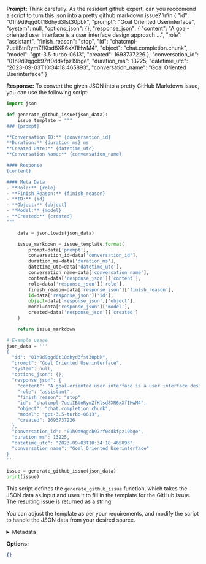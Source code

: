 **Prompt:**
Think carefully. As the resident github expert, can you reccomend a script to turn this json into a pretty github markdown issue? \n\n  {
    "id": "01h9d9qgd0t18dhyd3fst30pbk",
    "prompt": "Goal Oriented Userinterface",
    "system": null,
    "options_json": {},
    "response_json": {
      "content": "A goal-oriented user interface is a user interface design approach ...",
      "role": "assistant",
      "finish_reason": "stop",
      "id": "chatcmpl-7ueiIBtnRymZfKlsd8XR6xXfIHwM4",
      "object": "chat.completion.chunk",
      "model": "gpt-3.5-turbo-0613",
      "created": 1693737226
    },
    "conversation_id": "01h9d9qgcb97rf0ddkfpz19bge",
    "duration_ms": 13225,
    "datetime_utc": "2023-09-03T10:34:18.465893",
    "conversation_name": "Goal Oriented Userinterface"
  }

**Response:**
To convert the given JSON into a pretty GitHub Markdown issue, you can use the following script:

```python
import json

def generate_github_issue(json_data):
    issue_template = """
### {prompt}

**Conversation ID:** {conversation_id}
**Duration:** {duration_ms} ms
**Created Date:** {datetime_utc}
**Conversation Name:** {conversation_name}

#### Response
{content}

#### Meta Data
- **Role:** {role}
- **Finish Reason:** {finish_reason}
- **ID:** {id}
- **Object:** {object}
- **Model:** {model}
- **Created:** {created}
"""

    data = json.loads(json_data)

    issue_markdown = issue_template.format(
        prompt=data['prompt'],
        conversation_id=data['conversation_id'],
        duration_ms=data['duration_ms'],
        datetime_utc=data['datetime_utc'],
        conversation_name=data['conversation_name'],
        content=data['response_json']['content'],
        role=data['response_json']['role'],
        finish_reason=data['response_json']['finish_reason'],
        id=data['response_json']['id'],
        object=data['response_json']['object'],
        model=data['response_json']['model'],
        created=data['response_json']['created']
    )

    return issue_markdown

# Example usage
json_data = '''
{
  "id": "01h9d9qgd0t18dhyd3fst30pbk",
  "prompt": "Goal Oriented Userinterface",
  "system": null,
  "options_json": {},
  "response_json": {
    "content": "A goal-oriented user interface is a user interface design approach ...",
    "role": "assistant",
    "finish_reason": "stop",
    "id": "chatcmpl-7ueiIBtnRymZfKlsd8XR6xXfIHwM4",
    "object": "chat.completion.chunk",
    "model": "gpt-3.5-turbo-0613",
    "created": 1693737226
  },
  "conversation_id": "01h9d9qgcb97rf0ddkfpz19bge",
  "duration_ms": 13225,
  "datetime_utc": "2023-09-03T10:34:18.465893",
  "conversation_name": "Goal Oriented Userinterface"
}
'''

issue = generate_github_issue(json_data)
print(issue)
```

This script defines the `generate_github_issue` function, which takes the JSON data as input and uses it to fill in the template for the GitHub issue. The resulting issue is returned as a string.

You can adjust the template as per your requirements, and modify the script to handle the JSON data from your desired source.

<details><summary>Metadata</summary>

- Duration: 22612 ms
- Datetime: 2023-09-19T21:51:04.648123
- Model: gpt-3.5-turbo-0613

</details>

**Options:**
```json
{}
```

